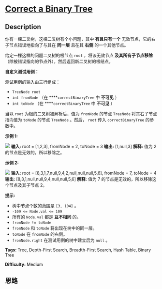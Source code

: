 # [Correct a Binary Tree][title]

## Description

你有一棵二叉树，这棵二叉树有个小问题，其中 **有且只有一个** 无效节点，它的右子节点错误地指向了与其在 **同一层** 且在其 **右侧**
的一个其他节点。

给定一棵这样的问题二叉树的根节点 `root` ，将该无效节点 **及其所有子节点移除** （除被错误指向的节点外），然后返回新二叉树的根结点。

**自定义测试用例：**

测试用例的输入由三行组成：

  * `TreeNode root`
  * `int fromNode` （在 ****`correctBinaryTree` 中 **不可见** ）
  * `int toNode` （在 ****`correctBinaryTree` 中 **不可见** ）

当以 `root` 为根的二叉树被解析后，值为 `fromNode` 的节点 `TreeNode` 将其右子节点指向值为 `toNode` 的节点
`TreeNode` 。然后， `root` 传入 `correctBinaryTree` 的参数中。

**示例 1:**

**![](https://assets.leetcode.com/uploads/2020/10/22/ex1v2.png)**
            **输入:** root = [1,2,3], fromNode = 2, toNode = 3    **输出:** [1,null,3]    **解释:** 值为 2 的节点是无效的，所以移除之。    

**示例 2:**

**![](https://assets.leetcode.com/uploads/2020/10/22/ex2v3.png)**
            **输入:** root = [8,3,1,7,null,9,4,2,null,null,null,5,6], fromNode = 7, toNode = 4    **输出:** [8,3,1,null,null,9,4,null,null,5,6]    **解释:** 值为 7 的节点是无效的，所以移除这个节点及其子节点 2。    

**提示:**

  * 树中节点个数的范围是 `[3, 104]` 。
  * `-109 <= Node.val <= 109`
  * 所有的 `Node.val` 都是 **互不相同** 的。
  * `fromNode != toNode`
  * `fromNode` 和 `toNode` 将出现在树中的同一层。
  * `toNode` 在 `fromNode` 的右侧。
  * `fromNode.right` 在测试用例的树中建立后为 `null` 。


**Tags:** Tree, Depth-First Search, Breadth-First Search, Hash Table, Binary Tree

**Difficulty:** Medium

## 思路

[title]: https://leetcode-cn.com/problems/correct-a-binary-tree
